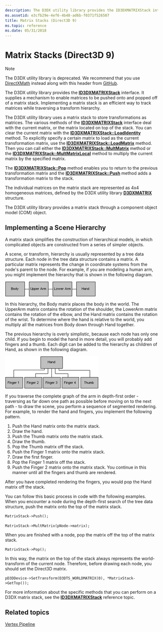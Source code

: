 ```yaml
---
description: The D3DX utility library provides the ID3DXMATRIXStack interface.
ms.assetid: e3cfb29e-4ef6-4b48-ad6b-f0371f526507
title: Matrix Stacks (Direct3D 9)
ms.topic: reference
ms.date: 05/31/2018
---
```


# Matrix Stacks (Direct3D 9)

> [!Note]
> The D3DX utility library is deprecated. We recommend that you use [DirectXMath](../dxmath/directxmath-portal.md) instead along with this header from [GitHub](https://github.com/microsoft/DirectXMath/tree/main/MatrixStack).

The D3DX utility library provides the [**ID3DXMATRIXStack**](id3dxmatrixstack.md) interface. It supplies a mechanism to enable matrices to be pushed onto and popped off of a matrix stack. Implementing a matrix stack is an efficient way to track matrices while traversing a transform hierarchy.

The D3DX utility library uses a matrix stack to store transformations as matrices. The various methods of the [**ID3DXMATRIXStack**](id3dxmatrixstack.md) interface deal with the current matrix, or the matrix located on top of the stack. You can clear the current matrix with the [**ID3DXMATRIXStack::LoadIdentity**](id3dxmatrixstack--loadidentity.md) method. To explicitly specify a certain matrix to load as the current transformation matrix, use the [**ID3DXMATRIXStack::LoadMatrix**](id3dxmatrixstack--loadmatrix.md) method. Then you can call either the [**ID3DXMATRIXStack::MultMatrix**](id3dxmatrixstack--multmatrix.md) method or the [**ID3DXMATRIXStack::MultMatrixLocal**](id3dxmatrixstack--multmatrixlocal.md) method to multiply the current matrix by the specified matrix.

The [**ID3DXMATRIXStack::Pop**](id3dxmatrixstack--pop.md) method enables you to return to the previous transformation matrix and the [**ID3DXMATRIXStack::Push**](id3dxmatrixstack--push.md) method adds a transformation matrix to the stack.

The individual matrices on the matrix stack are represented as 4x4 homogeneous matrices, defined by the D3DX utility library [**D3DXMATRIX**](d3dxmatrix.md) structure.

The D3DX utility library provides a matrix stack through a component object model (COM) object.

## Implementing a Scene Hierarchy

A matrix stack simplifies the construction of hierarchical models, in which complicated objects are constructed from a series of simpler objects.

A scene, or transform, hierarchy is usually represented by a tree data structure. Each node in the tree data structure contains a matrix. A particular matrix represents the change in coordinate systems from the node's parent to the node. For example, if you are modeling a human arm, you might implement the hierarchy that is shown in the following diagram.

![diagram of the hierarchy of a human arm](images/stack1.png)

In this hierarchy, the Body matrix places the body in the world. The UpperArm matrix contains the rotation of the shoulder, the LowerArm matrix contains the rotation of the elbow, and the Hand matrix contains the rotation of the wrist. To determine where the hand is relative to the world, you multiply all the matrices from Body down through Hand together.

The previous hierarchy is overly simplistic, because each node has only one child. If you begin to model the hand in more detail, you will probably add fingers and a thumb. Each digit can be added to the hierarchy as children of Hand, as shown in the following diagram.

![diagram of the hierarchy of a human hand](images/stack2.png)

If you traverse the complete graph of the arm in depth-first order - traversing as far down one path as possible before moving on to the next path - to draw the scene, you perform a sequence of segmented rendering. For example, to render the hand and fingers, you implement the following pattern.

1.  Push the Hand matrix onto the matrix stack.
2.  Draw the hand.
3.  Push the Thumb matrix onto the matrix stack.
4.  Draw the thumb.
5.  Pop the Thumb matrix off the stack.
6.  Push the Finger 1 matrix onto the matrix stack.
7.  Draw the first finger.
8.  Pop the Finger 1 matrix off the stack.
9.  Push the Finger 2 matrix onto the matrix stack. You continue in this manner until all the fingers and thumb are rendered.

After you have completed rendering the fingers, you would pop the Hand matrix off the stack.

You can follow this basic process in code with the following examples. When you encounter a node during the depth-first search of the tree data structure, push the matrix onto the top of the matrix stack.


```
MatrixStack->Push();

MatrixStack->MultMatrix(pNode->matrix);
```



When you are finished with a node, pop the matrix off the top of the matrix stack.


```
MatrixStack->Pop();
```



In this way, the matrix on the top of the stack always represents the world-transform of the current node. Therefore, before drawing each node, you should set the Direct3D matrix.


```
pD3DDevice->SetTransform(D3DTS_WORLDMATRIX(0), *MatrixStack->GetTop());
```



For more information about the specific methods that you can perform on a D3DX matrix stack, see the [**ID3DXMATRIXStack**](id3dxmatrixstack.md) reference topic.

## Related topics

<dl> <dt>

[Vertex Pipeline](vertex-pipeline.md)
</dt> </dl>

 

 
